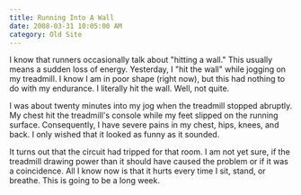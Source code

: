 ```yaml
---
title: Running Into A Wall
date: 2008-03-31 10:05:00 AM
category: Old Site
---
```


I know that runners occasionally talk about "hitting a wall." This usually means a sudden loss of energy. Yesterday, I "hit the wall" while jogging on my treadmill. I know I am in poor shape (right now), but this had nothing to do with my endurance. I literally hit the wall. Well, not quite.

I was about twenty minutes into my jog when the treadmill stopped abruptly. My chest hit the treadmill's console while my feet slipped on the running surface. Consequently, I have severe pains in my chest, hips, knees, and back. I only wished that it looked as funny as it sounded.

It turns out that the circuit had tripped for that room. I am not yet sure, if the treadmill drawing power than it should have caused the problem or if it was a coincidence. All I know now is that it hurts every time I sit, stand, or breathe. This is going to be a long week.

